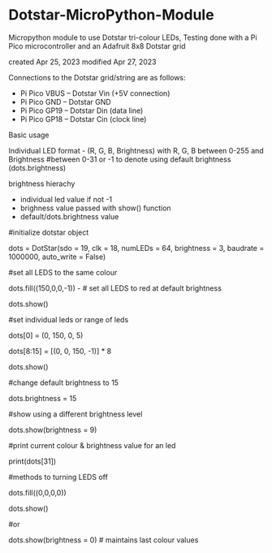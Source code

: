 # Dotstar-MicroPython-Module
Micropython module to use Dotstar tri-colour LEDs, Testing done with a Pi Pico microcontroller and an Adafruit 8x8 Dotstar grid

created Apr 25, 2023
modified Apr 27, 2023

Connections to the Dotstar grid/string are as follows:
- Pi Pico VBUS – Dotstar Vin (+5V connection)
- Pi Pico GND – Dotstar GND
- Pi Pico GP19 – Dotstar Din (data line)
- Pi Pico GP18 – Dotstar Cin (clock line)

Basic usage

Individual LED format - (R, G, B, Brightness) with R, G, B between 0-255 and Brightness #between 0-31 or -1 to denote using default brightness (dots.brightness)

brightness hierachy 
- individual led value if not -1
- brighness value passed with show() function
- default/dots.brightness value 

#initialize dotstar object

dots = DotStar(sdo = 19, clk = 18, numLEDs = 64, brightness = 3,  baudrate = 1000000, auto_write = False)
    
#set all LEDS to the same colour

dots.fill((150,0,0,-1)) - # set all LEDS to red at default brightness

dots.show()   
    
#set individual leds or range of leds

dots[0] = (0, 150, 0, 5)

dots[8:15] = [(0, 0, 150, -1)] * 8 

dots.show()  
        
 #change default brightness to 15
 
dots.brightness = 15 

#show using a different brightness level

dots.show(brightness = 9)  
  
#print current colour & brightness value for an led

print(dots[31])    
    
#methods to turning LEDS off

dots.fill((0,0,0,0))

dots.show()

#or     

dots.show(brightness = 0) # maintains last colour values
